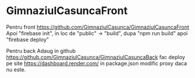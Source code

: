 # GimnaziulCasuncaFront

Pentru front
https://github.com/GimnaziulCasunca/GimnaziulCasuncaFront
Apoi "firebase init", in loc de "public" -> "build", dupa "npm run build" apoi "firebase deploy"

Pentru back
Adaug in github https://github.com/GimnaziulCasunca/GimnaziulCasuncaBack
fac deploy pe site https://dashboard.render.com/
in package.json modific proxy daca nu este.

